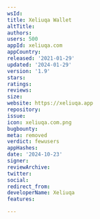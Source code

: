 ```yaml
---
wsId: 
title: Xeliuqa Wallet
altTitle: 
authors: 
users: 500
appId: xeliuqa.com
appCountry: 
released: '2021-01-29'
updated: '2024-01-29'
version: '1.9'
stars: 
ratings: 
reviews: 
size: 
website: https://xeliuqa.app
repository: 
issue: 
icon: xeliuqa.com.png
bugbounty: 
meta: removed
verdict: fewusers
appHashes: 
date: '2024-10-23'
signer: 
reviewArchive: 
twitter: 
social: 
redirect_from: 
developerName: Xeliuqa
features: 

---
```


